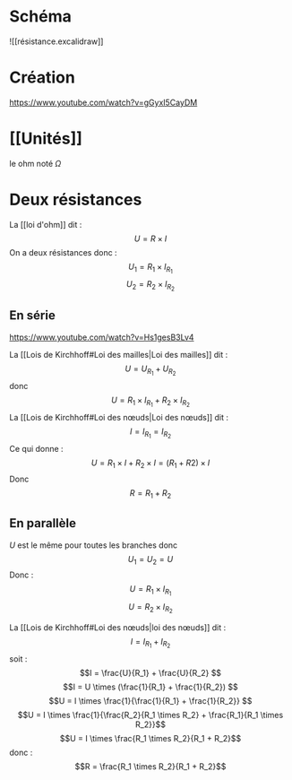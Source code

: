 # Schéma
![[résistance.excalidraw]]
# Création 
https://www.youtube.com/watch?v=gGyxI5CayDM

# [[Unités]]
le ohm noté $\Omega$
# Deux résistances
La [[loi d'ohm]]  dit  :  $$ U =  R \times I $$
On a deux résistances donc :
$$U_1 =  R_1 \times I_{R_1}$$
$$U_2 =  R_2 \times I_{R_2}$$
## En série
https://www.youtube.com/watch?v=Hs1gesB3Lv4

La [[Lois de Kirchhoff#Loi des mailles|Loi des mailles]] dit :
$$ U = U_{R_1} + U_{R_2}$$
donc $$U = R_1  \times I_{R_1} + R_2 \times I_{R_2}$$
La [[Lois de Kirchhoff#Loi des nœuds|Loi des nœuds]] dit : $$  I = I_{R_1} = I_{R_2} $$
Ce qui  donne  : $$
U = R_1 \times I + R_2 \times I = (R_1 + R2) \times I
$$
Donc $$ R  = R_1 + R_2 $$

## En parallèle

$U$  est le même pour toutes les branches donc $$  U_1  = U_2 = U $$
Donc : $$U =  R_1 \times I_{R_1}$$
$$U =  R_2 \times I_{R_2}$$

La [[Lois de Kirchhoff#Loi des nœuds|loi  des nœuds]] dit  :  $$I = I_{R_1} + I_{R_2}$$
soit : $$I = \frac{U}{R_1} + \frac{U}{R_2} $$
$$I = U \times  (\frac{1}{R_1} + \frac{1}{R_2}) $$
$$U = I \times  \frac{1}{\frac{1}{R_1} + \frac{1}{R_2}} $$
$$U = I \times  \frac{1}{\frac{R_2}{R_1 \times R_2} + \frac{R_1}{R_1 \times R_2}}$$
$$U = I \times  \frac{R_1 \times R_2}{R_1 + R_2}$$
donc : 
$$R = \frac{R_1 \times R_2}{R_1 + R_2}$$
